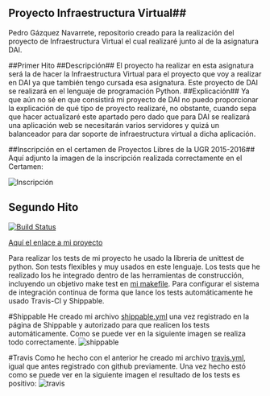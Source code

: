 ## Proyecto Infraestructura Virtual##
Pedro Gázquez Navarrete, repositorio creado para la realización del proyecto de Infraestructura Virtual el cual realizaré junto al de la asignatura DAI.

##Primer Hito
##Descripción##
El proyecto ha realizar en esta asignatura será la de hacer la Infraestructura Virtual para el proyecto que voy a realizar en DAI ya que también tengo cursada esa asignatura. Este proyecto de DAI se realizará en el lenguaje de programación Python.
##Explicación##
Ya que aún no sé en que consistirá mi proyecto de DAI no puedo proporcionar la explicación de qué tipo de proyecto realizaré, no obstante, cuando sepa que hacer actualizaré este apartado pero dado que para DAI se realizará una aplicación web se necesitarán varios servidores y quizá un balanceador para dar soporte de infraestructura virtual a dicha aplicación.

##Inscripción en el certamen de Proyectos Libres de la UGR 2015-2016##
Aquí adjunto la imagen de la inscripción realizada correctamente en el Certamen:

![Inscripción](http://i1042.photobucket.com/albums/b422/Pedro_Gazquez_Navarrete/InscripcionUGR_zpsgkjszv6h.png)


## Segundo Hito

[![Build Status](https://travis-ci.org/pedrogazquez/Proyecto-IV.svg?branch=master)](https://travis-ci.org/pedrogazquez/Proyecto-IV)

[Aquí el enlace a mi proyecto](https://github.com/pedrogazquez/Proyecto-IV)

Para realizar los tests de mi proyecto he usado la libreria de unittest de python. Son tests flexibles y muy usados en este lenguaje. Los tests que he realizado los he integrado dentro de las herramientas de construcción, incluyendo un objetivo make test en [mi makefile](https://github.com/pedrogazquez/Proyecto-IV/blob/master/makefile). Para configurar el sistema de integración continua de forma que lance los tests automáticamente he usado Travis-CI y Shippable.

#Shippable
He creado mi archivo [shippable.yml](https://github.com/pedrogazquez/Proyecto-IV/blob/master/shippable.yml) una vez registrado en la página de Shippable y autorizado para que realicen los tests automáticamente. Como se puede ver en la siguiente imagen se realiza todo correctamente.
![shippable](http://i1042.photobucket.com/albums/b422/Pedro_Gazquez_Navarrete/ship_zpskdghgjx4.png)


#Travis
Como he hecho con el anterior he creado mi archivo [travis.yml](https://github.com/pedrogazquez/Proyecto-IV/blob/master/.travis.yml), igual que antes registrado con github previamente. Una vez hecho estó como se puede ver en la siguiente imagen el resultado de los tests es positivo:
![travis](http://i1042.photobucket.com/albums/b422/Pedro_Gazquez_Navarrete/trav_zpshehbyrb0.png)
